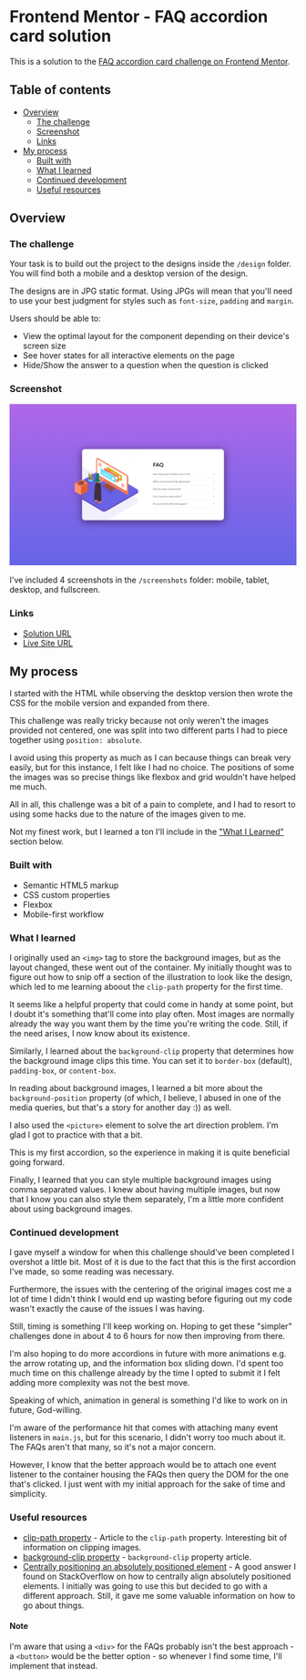 # Frontend Mentor - FAQ accordion card solution

This is a solution to the [FAQ accordion card challenge on Frontend Mentor](https://www.frontendmentor.io/challenges/faq-accordion-card-XlyjD0Oam).

## Table of contents

- [Overview](#overview)
  - [The challenge](#the-challenge)
  - [Screenshot](#screenshot)
  - [Links](#links)
- [My process](#my-process)
  - [Built with](#built-with)
  - [What I learned](#what-i-learned)
  - [Continued development](#continued-development)
  - [Useful resources](#useful-resources)


## Overview

### The challenge

Your task is to build out the project to the designs inside the `/design` folder. You will find both a mobile and a desktop version of the design. 

The designs are in JPG static format. Using JPGs will mean that you'll need to use your best judgment for styles such as `font-size`, `padding` and `margin`. 

Users should be able to:

- View the optimal layout for the component depending on their device's screen size
- See hover states for all interactive elements on the page
- Hide/Show the answer to a question when the question is clicked

### Screenshot

![](./screenshots/faq-accordion-card-fullscreen.png)

I've included 4 screenshots in the `/screenshots` folder: mobile, tablet, desktop, and fullscreen.

### Links

- [Solution URL](https://www.frontendmentor.io/solutions/mobilefirst-solution-using-bem-flexbox-and-vanilla-js-cd_wUsWbj)
- [Live Site URL](https://victor-nyagudi.github.io/faq-accordion-card/)

## My process

I started with the HTML while observing the desktop version then wrote the CSS for the mobile version
and expanded from there. 

This challenge was really tricky because not only weren't the images provided not centered, one was 
split into two different parts I had to piece together using `position: absolute`. 

I avoid using this property as much as I can because things can break very easily, but for this instance, 
I felt like I had no choice. The positions of some the images was so precise things like flexbox and grid
wouldn't have helped me much. 

All in all, this challenge was a bit of a pain to complete, and I had to resort to using some hacks 
due to the nature of the images given to me. 

Not my finest work, but I learned a ton I'll include in the ["What I Learned"](#what-i-learned)
section below. 

### Built with

- Semantic HTML5 markup
- CSS custom properties
- Flexbox
- Mobile-first workflow

### What I learned

I originally used an `<img>` tag to store the background images, but as the layout changed, these went
out of the container. My initially thought was to figure out how to snip off a section of the illustration
to look like the design, which led to me learning aboout the `clip-path` property for the first time.

It seems like a helpful property that could come in handy at some point, but I doubt it's something that'll come into play often. Most images are normally already the way you want them by the time you're 
writing the code. Still, if the need arises, I now know about its existence. 

Similarly, I learned about the `background-clip` property that determines how the background image
clips this time. You can set it to `border-box` (default), `padding-box`, or `content-box`. 

In reading about background images, I learned a bit more about the `background-position` property (of
which, I believe, I abused in one of the media queries, but that's a story for another day :)) as well.

I also used the `<picture>` element to solve the art direction problem. I'm glad I got to practice with that a bit. 

This is my first accordion, so the experience in making it is quite beneficial going forward. 

Finally, I learned that you can style multiple background images using comma separated values. I knew
about having multiple images, but now that I know you can also style them separately, I'm a little more
confident about using background images. 

### Continued development

I gave myself a window for when this challenge should've been completed I overshot a little bit. Most of it is due to the fact that this is the first accordion I've made, so some reading was necessary.

Furthermore, the issues with the centering of the original images cost me a lot of time I didn't think
I would end up wasting before figuring out my code wasn't exactly the cause of the issues I was having. 

Still, timing is something I'll keep working on. Hoping to get these "simpler" challenges done in about 4 to 6 hours for now then improving from there. 

I'm also hoping to do more accordions in future with more animations e.g. the arrow rotating up, and the 
information box sliding down. I'd spent too much time on this challenge already by the time I opted to
submit it I felt adding more complexity was not the best move.

Speaking of which, animation in general is something I'd like to work on in future, God-willing. 

I'm aware of the performance hit that comes with attaching many event listeners in `main.js`, but for this
scenario, I didn't worry too much about it. The FAQs aren't that many, so it's not a major concern.

However, I know that the better approach would be to attach one event listener to the container housing
the FAQs then query the DOM for the one that's clicked. I just went with my initial approach for the sake
of time and simplicity. 

### Useful resources

- [clip-path property](https://www.w3schools.com/cssref/css3_pr_clip-path.asp) - Article to the `clip-path` property. Interesting bit of information on clipping images.
- [background-clip property](https://www.w3schools.com/cssref/css3_pr_background-clip.asp) - `background-clip` property article.
- [Centrally positioning an absolutely positioned element](https://stackoverflow.com/questions/7720730/how-to-align-absolutely-positioned-element-to-center) - A good answer I found on StackOverflow on how to centrally align absolutely positioned elements. I initially was going to use this but decided to go with
a different approach. Still, it gave me some valuable information on how to go about things. 


#### Note

I'm aware that using a `<div>` for the FAQs probably isn't the best approach - a `<button>` would be the better
option - so whenever I find some time, I'll implement that instead.